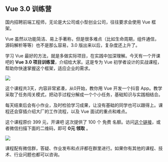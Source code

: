 ## Vue 3.0 训练营

国内招聘前端工程师，无论是大公司或小型创业公司，往往要求会使用 Vue 框架。

Vue 虽然以功能简洁、易上手著称，但是很多难点（比如生命周期，组件通信，源码解析等等）也不是那么容易，3.0 版出来以后，复杂度还上升了。

学习 Vue 最好的方法，就是多做实际项目，在实践中加深理解。今天有一个开课吧的 **Vue 3.0 项目训练营**，介绍给大家。这是专为 Vue 初学者设计的实战课程，帮助你快速掌握这个框架，适应企业的需求。

![](https://www.wangbase.com/blogimg/asset/202011/bg2020112520.jpg)

这个课程共3天，内容非常紧凑，从0开始，教你用 Vue 开发一个抖音 App。教学采取了任务闯关模式，把动手过程分解成一个个小任务，基础知识与实践相结合。

每天结束后会有小作业，及时检验学习成果，让没有基础的同学也可以跟得上。课程还会穿插介绍大厂的工作流程，以及 Vue 面试的重点和难点。

这个课程原价 399 元，开课吧 这次提供了 100 个 免费 名额。访问[这个链接](https://wx.kaikeba.com/vip_course/opp2jsevmi/htytgs9clv?tenant=wx5046bc7413796142)，或者微信扫描下面的二维码，即可 **0元 领取** 。

![](https://www.wangbase.com/blogimg/asset/202011/bg2020112519.jpg)

课程配有微信群，答疑、作业发布和点评都在群里进行。如果你有其他的课程、技术、行业问题也都可以咨询。
